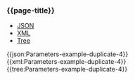 ### {{page-title}}

<div class="nhsd-!t-margin-bottom-6">
  <ul class="nav nav-tabs" role="tablist">
        <li role="presentation" class="active">
            <a href="#JSON" role="tab" data-toggle="tab">JSON</a>
        </li>
         <li role="presentation">
            <a href="#XML" role="tab" data-toggle="tab">XML</a>
        </li>
        <li role="presentation">
            <a href="#Tree" role="tab" data-toggle="tab">Tree</a>
        </li>
  </ul>
    
  <div class="tab-content snippet">
    <div id="JSON" role="tabpanel" class="tab-pane active">
{{json:Parameters-example-duplicate-4}}
    </div>
    <div id="XML" role="tabpanel" class="tab-pane">
{{xml:Parameters-example-duplicate-4}}
    </div>
    <div id="Tree" role="tabpanel" class="tab-pane">
{{tree:Parameters-example-duplicate-4}}
    </div>
  </div>
</div>
